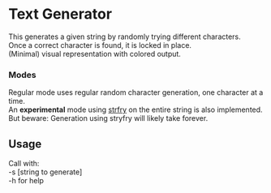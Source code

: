 # Text Generator

This generates a given string by randomly trying different characters.<br>
Once a correct character is found, it is locked in place.<br>
(Minimal) visual representation with colored output.

### Modes

Regular mode uses regular random character generation, one character at a time.<br>
An <b>experimental</b> mode using [strfry](https://linux.die.net/man/3/strfry) on the entire string is also implemented.
But beware: Generation using stryfry will likely take forever.

## Usage

Call with:<br>
-s [string to generate]<br>
-h for help
